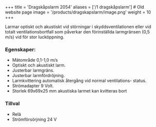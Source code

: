 +++
title = 'Dragskåpslarm 2054'
aliases = ['/1 dragskåpslarm'] # Old website page
image = '/products/dragskapslarm/image.png'
weight = 10
+++

Larmar optiskt och akustiskt vid störningar i skyddsventilationen eller vid totalt ventilationsbortfall som påverkar den förinställda larmgränsen (0,5 m/s) vid för stor lucköppning.

<!--more-->

### Egenskaper:

- Mätområde 0,1-1,0 m/s
- Optiskt och akustiskt larm.
- Justerbar larmgräns.
- Justerbar larmfördröjning.
- Larmkvittering automatisk återgång vid normal ventilations-
  status.
- Strömadapter 9 Volt.
- Storlek 69x69x25 mm
  akustiska larmet kan kvitteras bort

### Tillval

- Relä
- Strömförsörjning 24 V
